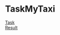 # TaskMyTaxi

<a href="https://github.com/shohjahon24/TaskMyTaxi/tree/master/Task">Task</a>
<br/>
<a href="https://github.com/shohjahon24/TaskMyTaxi/tree/master/app/release">Result</a>


